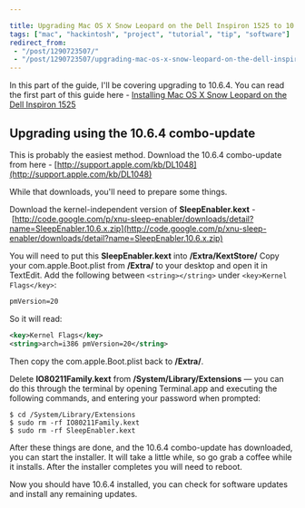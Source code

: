```yaml
---

title: Upgrading Mac OS X Snow Leopard on the Dell Inspiron 1525 to 10.6.4
tags: ["mac", "hackintosh", "project", "tutorial", "tip", "software"]
redirect_from:
 - "/post/1290723507/"
 - "/post/1290723507/upgrading-mac-os-x-snow-leopard-on-the-dell-inspiron/"
---
```


In this part of the guide, I'll be covering upgrading to 10.6.4. You can read the first part of this guide here - [Installing Mac OS X Snow Leopard on the Dell Inspiron 1525](/post/installing-mac-os-x-snow-leopard-on-the-dell-inspiron/)

<!-- more -->

## Upgrading using the 10.6.4 combo-update

This is probably the easiest method. Download the 10.6.4 combo-update from here - [http://support.apple.com/kb/DL1048](http://support.apple.com/kb/DL1048)

While that downloads, you'll need to prepare some things.

Download the kernel-independent version of **SleepEnabler.kext** - [http://code.google.com/p/xnu-sleep-enabler/downloads/detail?name=SleepEnabler.10.6.x.zip](http://code.google.com/p/xnu-sleep-enabler/downloads/detail?name=SleepEnabler.10.6.x.zip)

You will need to put this **SleepEnabler.kext** into **/Extra/KextStore/**
Copy your com.apple.Boot.plist from **/Extra/** to your desktop and open it in TextEdit. Add the following between `<string></string>` under `<key>Kernel Flags</key>`:

```xml
pmVersion=20
```

So it will read:

```xml
<key>Kernel Flags</key>
<string>arch=i386 pmVersion=20</string>
```

Then copy the com.apple.Boot.plist back to **/Extra/**.

Delete **IO80211Family.kext** from **/System/Library/Extensions** &mdash; you can do this through the terminal by opening Terminal.app and executing the following commands, and entering your password when prompted:

```
$ cd /System/Library/Extensions
$ sudo rm -rf IO80211Family.kext
$ sudo rm -rf SleepEnabler.kext
```

After these things are done, and the 10.6.4 combo-update has downloaded, you can start the installer. It will take a little while, so go grab a coffee while it installs. After the installer completes you will need to reboot.

Now you should have 10.6.4 installed, you can check for software updates and install any remaining updates.
